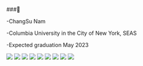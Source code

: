 ###👋


-ChangSu Nam

-Columbia University in the City of New York, SEAS

-Expected graduation May 2023

<img src="https://img.shields.io/badge/Flask-000000?style=for-the-badge&logo=flask&logoColor=white" />
<img src="https://img.shields.io/badge/JavaScript-323330?style=for-the-badge&logo=javascript&logoColor=F7DF1E" />
<img src="https://img.shields.io/badge/Numpy-777BB4?style=for-the-badge&logo=numpy&logoColor=white" />
<img src="https://img.shields.io/badge/Pandas-2C2D72?style=for-the-badge&logo=pandas&logoColor=white" />
<img src="https://img.shields.io/badge/Python-FFD43B?style=for-the-badge&logo=python&logoColor=blue" />
<img src="https://img.shields.io/badge/Ruby-CC342D?style=for-the-badge&logo=ruby&logoColor=white" />
<img src="https://img.shields.io/badge/Swift-FA7343?style=for-the-badge&logo=swift&logoColor=white" />
<img src= "https://img.shields.io/badge/iOS-000000?style=for-the-badge&logo=ios&logoColor=white" />
<img src="https://github-readme-stats.vercel.app/api/top-langs/?username=ChangSuNam"/>



